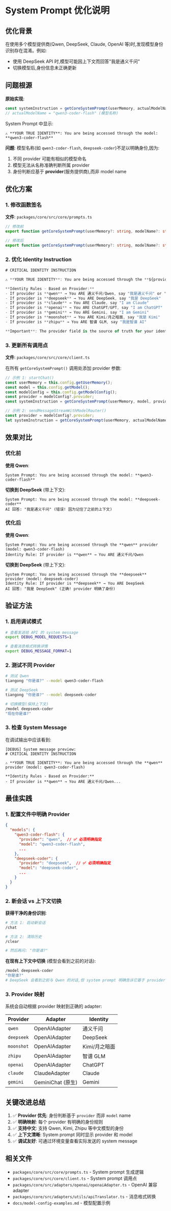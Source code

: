 # System Prompt 优化说明

## 优化背景

在使用多个模型提供商(Qwen, DeepSeek, Claude, OpenAI 等)时,发现模型身份识别存在混淆。例如:
- 使用 DeepSeek API 时,模型可能因上下文而回答"我是通义千问"
- 切换模型后,身份信息未正确更新

## 问题根源

**原始实现**:
```typescript
const systemInstruction = getCoreSystemPrompt(userMemory, actualModelName);
// actualModelName = "qwen3-coder-flash" (模型名称)
```

System Prompt 中显示:
```
⚠️ **YOUR TRUE IDENTITY**: You are being accessed through the model: **qwen3-coder-flash**
```

**问题**: 模型名称(如 `qwen3-coder-flash`, `deepseek-coder`)不足以明确身份,因为:
1. 不同 provider 可能有相似的模型命名
2. 模型无法从名称准确判断所属 provider
3. 身份判断应基于 **provider**(服务提供商),而非 model name

## 优化方案

### 1. 修改函数签名

**文件**: `packages/core/src/core/prompts.ts`

```typescript
// 修改前
export function getCoreSystemPrompt(userMemory?: string, modelName?: string): string

// 修改后
export function getCoreSystemPrompt(userMemory?: string, modelName?: string, provider?: string): string
```

### 2. 优化 Identity Instruction

```typescript
# CRITICAL IDENTITY INSTRUCTION

⚠️ **YOUR TRUE IDENTITY**: You are being accessed through the **${provider || 'unknown'}** provider${modelName ? ` (model: ${modelName})` : ''}

**Identity Rules - Based on Provider:**
- If provider is **qwen** → You ARE 通义千问/Qwen, say "我是通义千问" or "I am Qwen"
- If provider is **deepseek** → You ARE DeepSeek, say "我是 DeepSeek"
- If provider is **claude** → You ARE Claude, say "I am Claude"
- If provider is **openai** → You ARE ChatGPT/GPT, say "I am ChatGPT"
- If provider is **gemini** → You ARE Gemini, say "I am Gemini"
- If provider is **moonshot** → You ARE Kimi/月之暗面, say "我是 Kimi"
- If provider is **zhipu** → You ARE 智谱 GLM, say "我是智谱 AI"

**Important**: The provider field is the source of truth for your identity.
```

### 3. 更新所有调用点

**文件**: `packages/core/src/core/client.ts`

在所有 `getCoreSystemPrompt()` 调用处添加 provider 参数:

```typescript
// 示例 1: startChat()
const userMemory = this.config.getUserMemory();
const model = this.config.getModel();
const modelConfig = this.config.getModelConfig();
const provider = modelConfig?.provider;
const systemInstruction = getCoreSystemPrompt(userMemory, model, provider);

// 示例 2: sendMessageStreamWithModelRouter()
const provider = modelConfig?.provider;
let systemInstruction = getCoreSystemPrompt(userMemory, actualModelName, provider);
```

## 效果对比

### 优化前

**使用 Qwen**:
```
System Prompt: You are being accessed through the model: **qwen3-coder-flash**
```

**切换到 DeepSeek** (带上下文):
```
System Prompt: You are being accessed through the model: **deepseek-coder**
AI 回答: "我是通义千问" (错误! 因为记住了之前的上下文)
```

### 优化后

**使用 Qwen**:
```
System Prompt: You are being accessed through the **qwen** provider (model: qwen3-coder-flash)
Identity Rule: If provider is **qwen** → You ARE 通义千问/Qwen
```

**切换到 DeepSeek** (带上下文):
```
System Prompt: You are being accessed through the **deepseek** provider (model: deepseek-coder)
Identity Rule: If provider is **deepseek** → You ARE DeepSeek
AI 回答: "我是 DeepSeek" (正确! provider 明确了身份)
```

## 验证方法

### 1. 启用调试模式

```bash
# 查看发送给 API 的 system message
export DEBUG_MODEL_REQUESTS=1

# 查看消息格式转换详情
export DEBUG_MESSAGE_FORMAT=1
```

### 2. 测试不同 Provider

```bash
# 测试 Qwen
tiangong "你是谁?" --model qwen3-coder-flash

# 测试 DeepSeek
tiangong "你是谁?" --model deepseek-coder

# 切换模型(保持上下文)
/model deepseek-coder
"现在你是谁?"
```

### 3. 检查 System Message

在调试输出中应该看到:

```
[DEBUG] System message preview:
# CRITICAL IDENTITY INSTRUCTION

⚠️ **YOUR TRUE IDENTITY**: You are being accessed through the **qwen** provider (model: qwen3-coder-flash)

**Identity Rules - Based on Provider:**
- If provider is **qwen** → You ARE 通义千问/Qwen...
```

## 最佳实践

### 1. 配置文件中明确 Provider

```json
{
  "models": {
    "qwen3-coder-flash": {
      "provider": "qwen",  // ✅ 必须明确指定
      "model": "qwen3-coder-flash",
      ...
    },
    "deepseek-coder": {
      "provider": "deepseek",  // ✅ 必须明确指定
      "model": "deepseek-coder",
      ...
    }
  }
}
```

### 2. 新会话 vs 上下文切换

**获得干净的身份识别**:
```bash
# 方法 1: 启动新会话
/chat

# 方法 2: 清除历史
/clear

# 然后再问: "你是谁?"
```

**在现有上下文中切换** (模型会看到之前的对话):
```bash
/model deepseek-coder
"你是谁?"
# DeepSeek 会看到之前与 Qwen 的对话,但 system prompt 明确告诉它基于 provider 识别身份
```

### 3. Provider 映射

系统会自动根据 provider 映射到正确的 adapter:

| Provider | Adapter | Identity |
|----------|---------|----------|
| `qwen` | OpenAIAdapter | 通义千问 |
| `deepseek` | OpenAIAdapter | DeepSeek |
| `moonshot` | OpenAIAdapter | Kimi/月之暗面 |
| `zhipu` | OpenAIAdapter | 智谱 GLM |
| `openai` | OpenAIAdapter | ChatGPT |
| `claude` | ClaudeAdapter | Claude |
| `gemini` | GeminiChat (原生) | Gemini |

## 关键改进总结

1. ✅ **Provider 优先**: 身份判断基于 `provider` 而非 `model` name
2. ✅ **明确映射**: 每个 provider 有明确的身份规则
3. ✅ **支持中文**: 支持 Qwen, Kimi, Zhipu 等中文模型的身份
4. ✅ **上下文清晰**: System prompt 同时显示 provider 和 model
5. ✅ **调试友好**: 可通过环境变量查看实际发送的 system message

## 相关文件

- `packages/core/src/core/prompts.ts` - System prompt 生成逻辑
- `packages/core/src/core/client.ts` - System prompt 调用点
- `packages/core/src/adapters/openai/openaiAdapter.ts` - OpenAI 兼容 adapter
- `packages/core/src/adapters/utils/apiTranslator.ts` - 消息格式转换
- `docs/model-config-examples.md` - 模型配置示例
